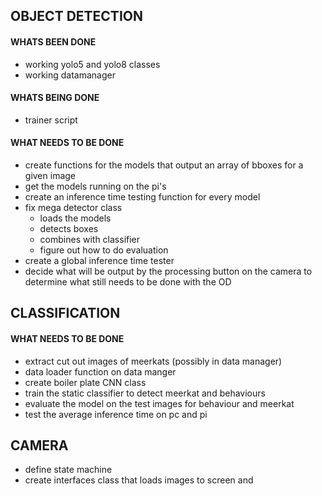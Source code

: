 
## OBJECT DETECTION

#### WHATS BEEN DONE
* working yolo5 and yolo8 classes
* working datamanager

#### WHATS BEING DONE
* trainer script
#### WHAT NEEDS TO BE DONE
* create functions for the models that output an array of bboxes for a given image
* get the models running on the pi's
* create an inference time testing function for every model
* fix mega detector class
	* loads the models
	* detects boxes
	* combines with classifier
	* figure out how to do evaluation
* create a global inference time tester
* decide what will be output by the processing button on the camera to determine what still needs to be done with the OD
## CLASSIFICATION

#### WHAT NEEDS TO BE DONE
* extract cut out images of meerkats (possibly in data manager)
* data loader function on data manger
* create boiler plate CNN class
* train the static classifier to detect meerkat and behaviours
* evaluate the model on the test images for behaviour and meerkat
* test the average inference time on pc and pi

## CAMERA
* define state machine
* create interfaces class that loads images to screen and 